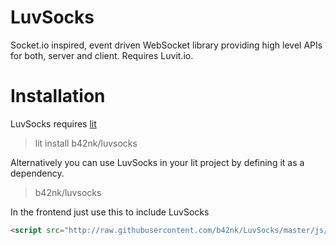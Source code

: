 # LuvSocks
Socket.io inspired, event driven WebSocket library providing high level APIs for both, server and client. Requires Luvit.io.

# Installation
LuvSocks requires [lit](https://github.com/luvit/lit)
> lit install b42nk/luvsocks

Alternatively you can use LuvSocks in your lit project by defining it as a dependency.
> b42nk/luvsocks

In the frontend just use this to include LuvSocks
```html
<script src="http://raw.githubusercontent.com/b42nk/LuvSocks/master/js/luvsocks.js"></script>
```